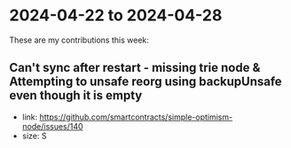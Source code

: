# 2024-04-22 to 2024-04-28

These are my contributions this week:

## Can't sync after restart - missing trie node & Attempting to unsafe reorg using backupUnsafe even though it is empty
* link: https://github.com/smartcontracts/simple-optimism-node/issues/140
* size: S
